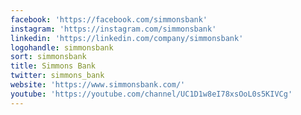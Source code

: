```yaml
---
facebook: 'https://facebook.com/simmonsbank'
instagram: 'https://instagram.com/simmonsbank'
linkedin: 'https://linkedin.com/company/simmonsbank'
logohandle: simmonsbank
sort: simmonsbank
title: Simmons Bank
twitter: simmons_bank
website: 'https://www.simmonsbank.com/'
youtube: 'https://youtube.com/channel/UC1D1w8eI78xsOoL0s5KIVCg'
---
```

